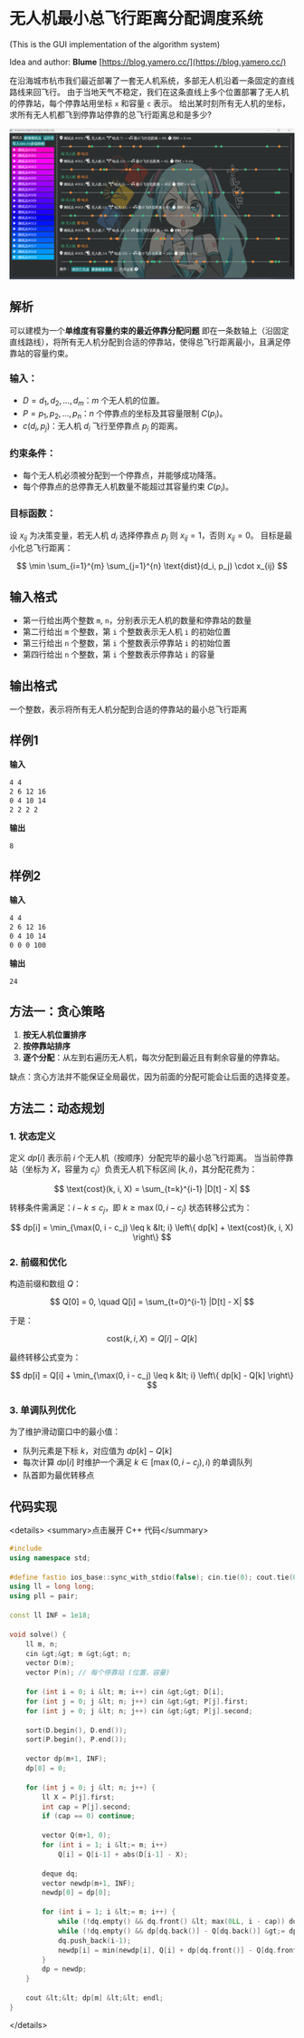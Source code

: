 # 无人机最小总飞行距离分配调度系统


(This is the GUI implementation of the algorithm system)


Idea and author: **Blume** [https://blog.yamero.cc/](https://blog.yamero.cc/)


在沿海城市杭市我们最近部署了一套无人机系统，多部无人机沿着一条固定的直线路线来回飞行。
由于当地天气不稳定，我们在这条直线上多个位置部署了无人机的停靠站，每个停靠站用坐标 `x` 和容量 `c` 表示。
给出某时刻所有无人机的坐标，求所有无人机都飞到停靠站停靠的总飞行距离总和是多少?


![illustration](resource/1.png)


## 解析


可以建模为一个**单维度有容量约束的最近停靠分配问题**
即在一条数轴上（沿固定直线路线），将所有无人机分配到合适的停靠站，使得总飞行距离最小，且满足停靠站的容量约束。


### 输入：


- $D = {d_1, d_2, ..., d_m}$：$m$ 个无人机的位置。
- $P = {p_1, p_2, ..., p_n}$：$n$ 个停靠点的坐标及其容量限制 $C(p_i)$。
- $c(d_i, p_j)$：无人机 $d_i$ 飞行至停靠点 $p_j$ 的距离。

### 约束条件：


- 每个无人机必须被分配到一个停靠点，并能够成功降落。
- 每个停靠点的总停靠无人机数量不能超过其容量约束 $C(p_i)$。

### 目标函数：


设 $x_{ij}$ 为决策变量，若无人机 $d_i$ 选择停靠点 $p_j$ 则 $x_{ij} = 1$，否则 $x_{ij} = 0$。
目标是最小化总飞行距离：


$$
\min \sum_{i=1}^{m} \sum_{j=1}^{n} \text{dist}(d_i, p_j) \cdot x_{ij}
$$



## 输入格式


- 第一行给出两个整数 `m`, `n`，分别表示无人机的数量和停靠站的数量
- 第二行给出 `m` 个整数，第 `i` 个整数表示无人机 `i` 的初始位置
- 第三行给出 `n` 个整数，第 `i` 个整数表示停靠站 `i` 的初始位置
- 第四行给出 `n` 个整数，第 `i` 个整数表示停靠站 `i` 的容量

## 输出格式


一个整数，表示将所有无人机分配到合适的停靠站的最小总飞行距离



## 样例1


**输入**


```
4 4
2 6 12 16
0 4 10 14
2 2 2 2
```


**输出**


```
8
```


## 样例2


**输入**


```
4 4
2 6 12 16
0 4 10 14
0 0 0 100
```


**输出**


```
24
```



## 方法一：贪心策略


1. **按无人机位置排序**
2. **按停靠站排序**
3. **逐个分配**：从左到右遍历无人机，每次分配到最近且有剩余容量的停靠站。


缺点：贪心方法并不能保证全局最优，因为前面的分配可能会让后面的选择变差。




## 方法二：动态规划


### 1. 状态定义


定义 $dp[i]$ 表示前 $i$ 个无人机（按顺序）分配完毕的最小总飞行距离。
当当前停靠站（坐标为 $X$，容量为 $c_j$）负责无人机下标区间 $[k, i)$，其分配花费为：


$$
\text{cost}(k, i, X) = \sum_{t=k}^{i-1} |D[t] - X|
$$


转移条件需满足：$i - k \leq c_j$，即 $k \geq \max(0, i - c_j)$
状态转移公式为：


$$
dp[i] = \min_{\max(0, i - c_j) \leq k &lt; i} \left\{ dp[k] + \text{cost}(k, i, X) \right\}
$$



### 2. 前缀和优化


构造前缀和数组 $Q$：


$$
Q[0] = 0, \quad Q[i] = \sum_{t=0}^{i-1} |D[t] - X|
$$


于是：


$$
\text{cost}(k, i, X) = Q[i] - Q[k]
$$


最终转移公式变为：


$$
dp[i] = Q[i] + \min_{\max(0, i - c_j) \leq k &lt; i} \left\{ dp[k] - Q[k] \right\}
$$



### 3. 单调队列优化


为了维护滑动窗口中的最小值：


- 队列元素是下标 $k$，对应值为 $dp[k] - Q[k]$
- 每次计算 $dp[i]$ 时维护一个满足 $k \in [\max(0, i - c_j), i)$ 的单调队列
- 队首即为最优转移点


## 代码实现

&lt;details&gt;
&lt;summary&gt;点击展开 C++ 代码&lt;/summary&gt;

```cpp
#include 
using namespace std;

#define fastio ios_base::sync_with_stdio(false); cin.tie(0); cout.tie(0)
using ll = long long;
using pll = pair;

const ll INF = 1e18;

void solve() {
    ll m, n;
    cin &gt;&gt; m &gt;&gt; n;
    vector D(m);
    vector P(n); // 每个停靠站 (位置，容量)
    
    for (int i = 0; i &lt; m; i++) cin &gt;&gt; D[i];
    for (int j = 0; j &lt; n; j++) cin &gt;&gt; P[j].first;
    for (int j = 0; j &lt; n; j++) cin &gt;&gt; P[j].second;
    
    sort(D.begin(), D.end());
    sort(P.begin(), P.end());
    
    vector dp(m+1, INF);
    dp[0] = 0;
    
    for (int j = 0; j &lt; n; j++) {
        ll X = P[j].first;
        int cap = P[j].second;
        if (cap == 0) continue;
        
        vector Q(m+1, 0);
        for (int i = 1; i &lt;= m; i++)
            Q[i] = Q[i-1] + abs(D[i-1] - X);
        
        deque dq;
        vector newdp(m+1, INF);
        newdp[0] = dp[0];
        
        for (int i = 1; i &lt;= m; i++) {
            while (!dq.empty() && dq.front() &lt; max(0LL, i - cap)) dq.pop_front();
            while (!dq.empty() && dp[dq.back()] - Q[dq.back()] &gt;= dp[i-1] - Q[i-1]) dq.pop_back();
            dq.push_back(i-1);
            newdp[i] = min(newdp[i], Q[i] + dp[dq.front()] - Q[dq.front()]);
        }
        dp = newdp;
    }
    
    cout &lt;&lt; dp[m] &lt;&lt; endl;
}
```

&lt;/details&gt;